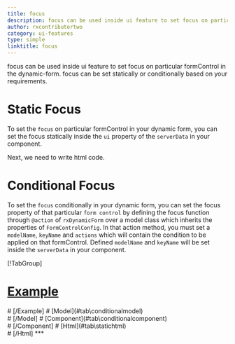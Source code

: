 ```yaml
---
title: focus
description: focus can be used inside ui feature to set focus on particular formControl in the dynamic-form. focus can be set statically or conditionally based on your requirements.
author: rxcontributortwo
category: ui-features
type: simple
linktitle: focus
---
```


<div class="title-bar"><p>focus can be used inside ui feature to set focus on particular formControl in the dynamic-form. focus can be set statically or conditionally based on your requirements.</p></div>

# Static Focus

To set the `focus` on particular formControl in your dynamic form, you can set the focus statically inside the `ui` property of the `serverData` in your component.

<div component="app-code" key="focus-static-component"></div>
Next, we need to write html code.
<div component="app-code" key="focus-static-html"></div>
<div component="app-example-runner" ref-component="app-focus-static"></div>

# Conditional Focus

To set the `focus` conditionally in your dynamic form, you can set the focus property of that particular `form control` by defining the focus function through `@action` of `rxDynamicForm` over a model class which inherits the properties of `FormControlConfig`. In that action method, you must set a `modelName`, `keyName` and `actions` which will contain the condition to be applied on that formControl. Defined `modelName` and `keyName` will be set inside the `serverData` in your component.

<div component="app-tabs" key="static"></div>

[!TabGroup]
# [Example](#tab\conditionalexample)
<div component="app-example-runner" ref-component="app-focus-conditional"></div>
# [/Example]
# [Model](#tab\conditionalmodel)
<div component="app-code" key="focus-conditional-model"></div> 
# [/Model]
# [Component](#tab\conditionalcomponent)
<div component="app-code" key="focus-conditional-component"></div> 
# [/Component]
# [Html](#tab\statichtml)
<div component="app-code" key="focus-conditional-html"></div> 
# [/Html]
***
